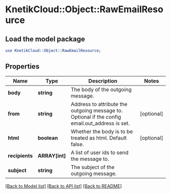 # KnetikCloud::Object::RawEmailResource

## Load the model package
```perl
use KnetikCloud::Object::RawEmailResource;
```

## Properties
Name | Type | Description | Notes
------------ | ------------- | ------------- | -------------
**body** | **string** | The body of the outgoing message. | 
**from** | **string** | Address to attribute the outgoing message to. Optional if the config email.out_address is set. | [optional] 
**html** | **boolean** | Whether the body is to be treated as html. Default false. | [optional] 
**recipients** | **ARRAY[int]** | A list of user ids to send the message to. | 
**subject** | **string** | The subject of the outgoing message. | 

[[Back to Model list]](../README.md#documentation-for-models) [[Back to API list]](../README.md#documentation-for-api-endpoints) [[Back to README]](../README.md)


